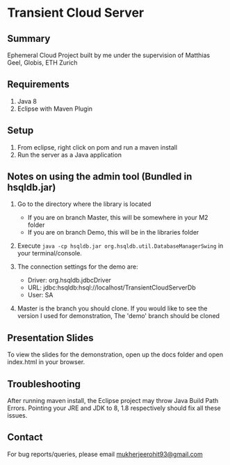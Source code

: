 Transient Cloud Server
======================

Summary
-------
Ephemeral Cloud Project built by me under the supervision of Matthias Geel, Globis, ETH Zurich

Requirements
------------
1. Java 8
2. Eclipse with Maven Plugin

Setup
-----

1. From eclipse, right click on pom and run a maven install
2. Run the server as a Java application

Notes on using the admin tool (Bundled in hsqldb.jar)
--------------------------------------------------------------------

1. Go to the directory where the library is located
	* If you are on branch Master, this will be somewhere in your M2 folder
	* If you are on branch Demo, this will be in the libraries folder

2. Execute ` java -cp hsqldb.jar org.hsqldb.util.DatabaseManagerSwing `
in your terminal/console.

3.  The connection settings for the demo are:
       * Driver: org.hsqldb.jdbcDriver
       * URL: jdbc:hsqldb:hsql://localhost/TransientCloudServerDb
       * User: SA

4. Master is the branch you should clone. If you would like to see the version I used for demonstration, The 'demo' branch should be cloned

Presentation Slides
-------------------

To view the slides for the demonstration, open up the docs folder and open index.html in your browser.

Troubleshooting
---------------
After running maven install, the Eclipse project may throw Java Build Path Errors. Pointing your JRE and JDK to 8, 1.8 respectively should fix all these issues.

Contact
----------

For bug reports/queries, please email mukherjeerohit93@gmail.com

